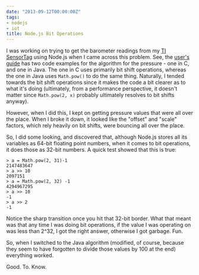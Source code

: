 ```yaml
---
date: "2013-09-12T00:00:00Z"
tags:
- nodejs
- iot
title: Node.js Bit Operations
---
```


I was working on trying to get the barometer readings from my [TI
SensorTag](http://www.ti.com/ww/en/wireless_connectivity/sensortag/index.shtml?DCMP=sensortag&HQS=sensortag-bn)
using Node.js when I came across this problem. See, the [user\'s
guide](http://processors.wiki.ti.com/index.php/SensorTag_User_Guide#Barometric_Pressure_Sensor_2)
has two code examples for the algorithm for the pressure - one in C, and
one in Java. The one in C uses primarily bit shift operations, whereas
the one in Java uses `Math.pow()` to do the same thing. Naturally, I
tended towards the bit shift operations since it makes the code a bit
clearer as to what it\'s doing (ultimately, from a performance
perspective, it doesn\'t matter since `Math.pow(2, x)` probably
ultimately resolves to bit shifts anyway).

However, when I did this, I kept on getting pressure values that were
all over the place. When I broke it down, it looked like the \"offset\"
and \"scale\" factors, which rely heavily on bit shifts, were bouncing
all over the place.

So, I did some looking, and discovered that, although Node.js stores all
its variables as 64-bit floating point numbers, when it comes to bit
operations, it does those as 32-bit numbers. A quick test showed that
this is true:

    > a = Math.pow(2, 31)-1
    2147483647
    > a >> 10
    2097151
    > a = Math.pow(2, 32) -1
    4294967295
    > a >> 10
    -1
    > a >> 2
    -1

Notice the sharp transition once you hit that 32-bit border. What that
meant was that any time I was doing bit operations, if the value I was
operating on was less than 2\^32, I got the right answer, otherwise I
got garbage. Fun.

So, when I switched to the Java algorithm (modified, of course, because
they seem to have forgotten to divide those values by 100 at the end)
everything worked.

Good. To. Know.
